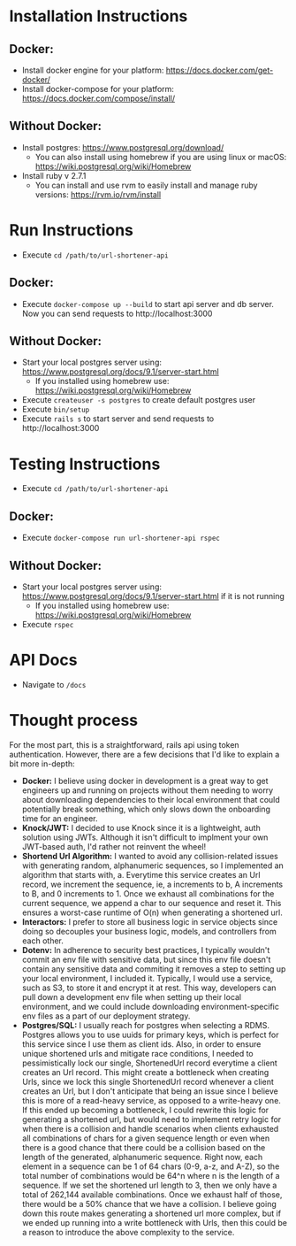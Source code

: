# Installation Instructions

## Docker:
- Install docker engine for your platform: https://docs.docker.com/get-docker/
- Install docker-compose for your platform: https://docs.docker.com/compose/install/

## Without Docker:
- Install postgres: https://www.postgresql.org/download/
	- You can also install using homebrew if you are using linux or macOS: https://wiki.postgresql.org/wiki/Homebrew
- Install ruby v 2.7.1
	- You can install and use rvm to easily install and manage ruby versions: https://rvm.io/rvm/install

# Run Instructions

- Execute `cd /path/to/url-shortener-api`

## Docker:
- Execute `docker-compose up --build` to start api server and db server. Now you can send requests to http://localhost:3000

## Without Docker:
- Start your local postgres server using: https://www.postgresql.org/docs/9.1/server-start.html
	- If you installed using homebrew use: https://wiki.postgresql.org/wiki/Homebrew
- Execute `createuser -s postgres` to create default postgres user
- Execute `bin/setup`
- Execute `rails s` to start server and send requests to http://localhost:3000

# Testing Instructions

- Execute `cd /path/to/url-shortener-api`

## Docker:
- Execute `docker-compose run url-shortener-api rspec`

## Without Docker:
- Start your local postgres server using: https://www.postgresql.org/docs/9.1/server-start.html if it is not running
	- If you installed using homebrew use: https://wiki.postgresql.org/wiki/Homebrew
- Execute `rspec`

# API Docs
- Navigate to `/docs`

# Thought process

For the most part, this is a straightforward, rails api using token authentication. However, there are a few decisions that I'd like to explain a bit more in-depth:
- **Docker:** I believe using docker in development is a great way to get engineers up and running on projects without them needing to worry about downloading dependencies to their local environment that could potentially break something, which only slows down the onboarding time for an engineer.
- **Knock/JWT:** I decided to use Knock since it is a lightweight, auth solution using JWTs. Although it isn't difficult to implment your own JWT-based auth, I'd rather not reinvent the wheel!
- **Shortend Url Algorithm:** I wanted to avoid any collision-related issues with generating random, alphanumeric sequences, so I implemented an algorithm that starts with, a. Everytime this service creates an Url record, we increment the sequence, ie, a increments to b, A increments to B, and 0 increments to 1. Once we exhaust all combinations for the current sequence, we append a char to our sequence and reset it. This ensures a worst-case runtime of O(n) when generating a shortened url.
- **Interactors:** I prefer to store all business logic in service objects since doing so decouples your business logic, models, and controllers from each other.
- **Dotenv:** In adherence to security best practices, I typically wouldn't commit an env file with sensitive data, but since this env file doesn't contain any sensitive data and commiting it removes a step to setting up your local environment, I included it. Typically, I would use a service, such as S3, to store it and encrypt it at rest. This way, developers can pull down a development env file when setting up their local environment, and we could include downloading environment-specific env files as a part of our deployment strategy.
- **Postgres/SQL:** I usually reach for postgres when selecting a RDMS. Postgres allows you to use uuids for primary keys, which is perfect for this service since I use them as client ids. Also, in order to ensure unique shortened urls and mitigate race conditions, I needed to pessimistically lock our single, ShortenedUrl record everytime a client creates an Url record. This might create a bottleneck when creating Urls, since we lock this single ShortenedUrl record whenever a client creates an Url, but I don't anticipate that being an issue since I believe this is more of a read-heavy service, as opposed to a write-heavy one. If this ended up becoming a bottleneck, I could rewrite this logic for generating a shortened url, but would need to implement retry logic for when there is a collision and handle scenarios when clients exhausted all combinations of chars for a given sequence length or even when there is a good chance that there could be a collision based on the length of the generated, alphanumeric sequence. Right now, each element in a sequence can be 1 of 64 chars (0-9, a-z, and A-Z), so the total number of combinations would be 64^n where n is the length of a sequence. If we set the shortened url length to 3, then we only have a total of 262,144 available combinations. Once we exhaust half of those, there would be a 50% chance that we have a collision. I believe going down this route makes generating a shortened url more complex, but if we ended up running into a write bottleneck with Urls, then this could be a reason to introduce the above complexity to the service.
